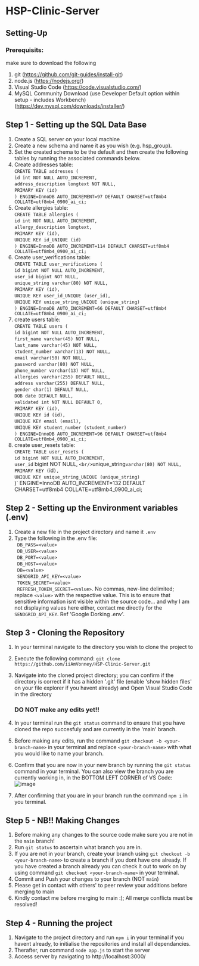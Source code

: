 # HSP-Clinic-Server


## Setting-Up
### Prerequisits:
make sure to download the following

1) git (https://github.com/git-guides/install-git)
2) node.js (https://nodejs.org/)
3) Visual Studio Code (https://code.visualstudio.com/)
4) MySQL Community Download (use Developer Default option within setup - includes Workbench) (https://dev.mysql.com/downloads/installer/)

## Step 1 - Setting up the SQL Data Base

1) Create a SQL server on your local machine
2) Create a new schema and name it as you wish (e.g. hsp_group).
3) Set the created schema to be the default and then create the following tables by running the associated commands below.
4) Create addresses table: 
  <br/>`CREATE TABLE addresses (
  `<br/>`id int NOT NULL AUTO_INCREMENT,
  `<br/>`address_description longtext NOT NULL,
  `<br/>`PRIMARY KEY (id)
  `<br/>`) ENGINE=InnoDB AUTO_INCREMENT=97 DEFAULT CHARSET=utf8mb4 COLLATE=utf8mb4_0900_ai_ci;`
3) Create allergies table:
   <br/>`CREATE TABLE allergies (
  `<br/>`id int NOT NULL AUTO_INCREMENT,
  `<br/>`allergy_description longtext,
  `<br/>`PRIMARY KEY (id),
  `<br/>` UNIQUE KEY id_UNIQUE (id)
  `<br/>`) ENGINE=InnoDB AUTO_INCREMENT=114 DEFAULT CHARSET=utf8mb4 COLLATE=utf8mb4_0900_ai_ci;`
3) Create user_verifications table:
   <br/>`CREATE TABLE user_verifications (
  `<br/>`id bigint NOT NULL AUTO_INCREMENT,
  `<br/>`user_id bigint NOT NULL,
  `<br/>`unique_string varchar(80) NOT NULL,
  `<br/>`PRIMARY KEY (id),
  `<br/>`UNIQUE KEY user_id_UNIQUE (user_id),
  `<br/>`UNIQUE KEY unique_string_UNIQUE (unique_string)
  `<br/>`) ENGINE=InnoDB AUTO_INCREMENT=66 DEFAULT CHARSET=utf8mb4 COLLATE=utf8mb4_0900_ai_ci;`
4) create users table:
   <br/>`CREATE TABLE users ( 
  `<br/>`id bigint NOT NULL AUTO_INCREMENT,
  `<br/>`first_name varchar(45) NOT NULL,
  `<br/>`last_name varchar(45) NOT NULL,
  `<br/>`student_number varchar(13) NOT NULL,
  `<br/>`email varchar(50) NOT NULL,
  `<br/>`password varchar(80) NOT NULL,
  `<br/>`phone_number varchar(13) NOT NULL,
  `<br/>`allergies varchar(255) DEFAULT NULL,
  `<br/>`address varchar(255) DEFAULT NULL,
  `<br/>`gender char(1) DEFAULT NULL,
  `<br/>`DOB date DEFAULT NULL,
  `<br/>`validated int NOT NULL DEFAULT 0,
  `<br/>`PRIMARY KEY (id),
  `<br/>`UNIQUE KEY id (id),
  `<br/>`UNIQUE KEY email (email),
  `<br/>`UNIQUE KEY student_number (student_number)
  `<br/>`) ENGINE=InnoDB AUTO_INCREMENT=96 DEFAULT CHARSET=utf8mb4 COLLATE=utf8mb4_0900_ai_ci;`
  4) create user_resets table:
  <br/>`CREATE TABLE user_resets (
  `<br/>`id bigint NOT NULL AUTO_INCREMENT,
  `<br/>`user_id` bigint NOT NULL,
  `<br/>`unique_string` varchar(80) NOT NULL,
  `<br/>`PRIMARY KEY (`id`),
  `<br/>`UNIQUE KEY unique_string_UNIQUE (unique_string)
  `<br/>)` ENGINE=InnoDB AUTO_INCREMENT=132 DEFAULT CHARSET=utf8mb4 COLLATE=utf8mb4_0900_ai_ci;




## Step 2 - Setting up the Environment variables (.env)

1) Create a new file in the project directory and name it `.env`
2) Type the following in the .env file:
  <br/>` DB_PASS=<value>`<br/>`
    DB_USER=<value>`<br/>`
    DB_PORT=<value>`<br/>`
    DB_HOST=<value>`<br/>`
    DB=<value>`<br/>`
    SENDGRID_API_KEY=<value>`<br/>`
    TOKEN_SECRET=<value>`<br/>`
    REFRESH_TOKEN_SECRET=<value>`. No commas, new-line delimited; replace `<value>` with the respective value. This is to ensure that sensitive information isnt visible within the source code... and why I am not displaying values here either, contact me directly for the `SENDGRID_API_KEY`. Ref 'Google Dorking .env'.

## Step 3 - Cloning the Repository

1) In your terminal navigate to the directory you wish to clone the project to 
2) Execute the following command: `git clone https://github.com/iiAmVonney/HSP-Clinic-Server.git`
3) Navigate into the cloned project directory; you can confirm if the directory is correct if it has a hidden '.git' file (enable 'show hidden files' on your file explorer if you havent already) and Open Visual Studio Code in the directory 
    ### DO NOT make any edits yet!!
5) In your terminal run the `git status` command to ensure that you have cloned the repo succesfuly and are currently in the 'main' branch.
6) Before making any edits, run the command `git checkout -b <your-branch-name>` in your terminal and replace `<your-branch-name>` with what you would like to name your branch.
7) Confirm that you are now in your new branch by running the `git status` command in your terminal. You can also view the branch you are currently working in, in the BOTTOM LEFT CORNER of VS Code: 
![image](https://user-images.githubusercontent.com/86348684/181617016-17c657b1-ff43-40c6-87ec-77d27ebf9052.png)

8) After confirming that you are in your branch run the command `npm i` in you terminal.

## Step 5 - NB!! Making Changes

1) Before making any changes to the source code make sure you are not in the `main` branch!
2) Run `git status` to ascertain what branch you are in.
3) If you are not in your branch, create your branch using `git checkout -b <your-branch-name>` to create a branch if you dont have one already. If you have created a branch already you can check it out to work on by using command `git checkout <your-branch-name>` in your terminal.
4) Commit and Push your changes to your branch (NOT `main`)
5) Please get in contact with others' to peer review your additions before merging to main
6) Kindly contact me before merging to main :); All merge conflicts must be resolved!

  
## Step 4 - Running the project
 
1) Navigate to the project directory and run `npm i` in your terminal if you havent already, to initialise the repositories and install all dependancies.
2) Therafter, run command `node app.js` to start the server
3) Access server by navigating to http://localhost:3000/


